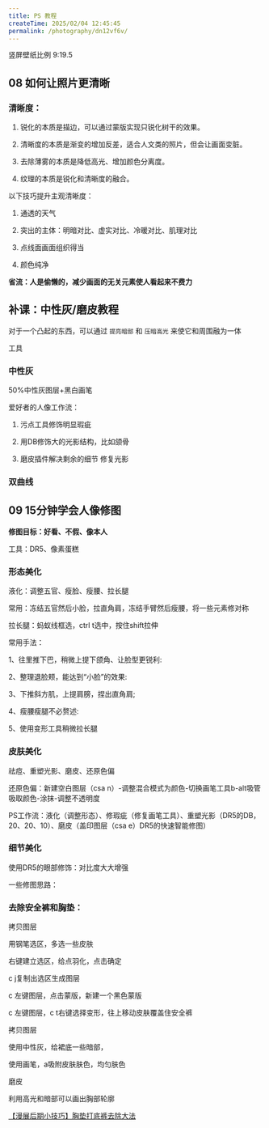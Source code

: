 ```yaml
---
title: PS 教程
createTime: 2025/02/04 12:45:45
permalink: /photography/dn12vf6v/
---
```


竖屏壁纸比例 9:19.5

## 08 如何让照片更清晰

### 清晰度：

1. 锐化的本质是描边，可以通过蒙版实现只锐化树干的效果。

2. 清晰度的本质是渐变的增加反差，适合人文类的照片，但会让画面变脏。

3. 去除薄雾的本质是降低高光、增加颜色分离度。

4. 纹理的本质是锐化和清晰度的融合。

以下技巧提升主观清晰度：

1. 通透的天气

2. 突出的主体：明暗对比、虚实对比、冷暖对比、肌理对比

3. 点线面画面组织得当

4. 颜色纯净

**省流：人是偷懒的，减少画面的无关元素使人看起来不费力**

## 补课：中性灰/磨皮教程

对于一个凸起的东西，可以通过 `提亮暗部` 和 `压暗高光` 来使它和周围融为一体

工具

### 中性灰

50%中性灰图层+黑白画笔

爱好者的人像工作流：
1. 污点工具修饰明显瑕疵

2. 用DB修饰大的光影结构，比如颌骨
   
3. 磨皮插件解决剩余的细节
修复光影

### 双曲线


## 09 15分钟学会人像修图

**修图目标：好看、不假、像本人**

工具：DR5、像素蛋糕


### 形态美化

液化：调整五官、瘦脸、瘦腰、拉长腿

常用：冻结五官然后小脸，拉直角肩，冻结手臂然后瘦腰，将一些元素修对称

拉长腿：蚂蚁线框选，ctrl t选中，按住shift拉伸

常用手法：

1、往里推下巴，稍微上提下颌角、让脸型更锐利:

2、整理退脸颊，能达到“小脸”的效果:

3、下推斜方肌，上提肩膀，捏出直角肩;

4、瘦腰瘦腿不必赘述:

5、使用变形工具稍微拉长腿

### 皮肤美化
祛痘、重塑光影、磨皮、还原色偏

还原色偏：新建空白图层（csa n）-调整混合模式为颜色-切换画笔工具b-alt吸管吸取颜色-涂抹-调整不透明度


PS工作流：液化（调整形态）、修瑕疵（修复画笔工具）、重塑光影（DR5的DB，20、20、10）、磨皮（盖印图层（csa e）DR5的快速智能修图）

### 细节美化

使用DR5的眼部修饰：对比度大大增强


一些修图思路：

### 去除安全裤和胸垫：

拷贝图层

用钢笔选区，多选一些皮肤

右键建立选区，给点羽化，点击确定

c j复制出选区生成图层

c 左键图层，点击蒙版，新建一个黑色蒙版

c 左键图层，c t右键选择变形，往上移动皮肤覆盖住安全裤

拷贝图层

使用中性灰，给裙底一些暗部，

使用画笔，a吸附皮肤肤色，均匀肤色

磨皮

利用高光和暗部可以画出胸部轮廓

[【漫展后期小技巧】胸垫打底裤去除大法](https://www.bilibili.com/video/BV17x4y1b7g1?spm_id_from=333.788.videopod.sections&vd_source=a12b120a91b36ce38ce8755fef7348d7)

